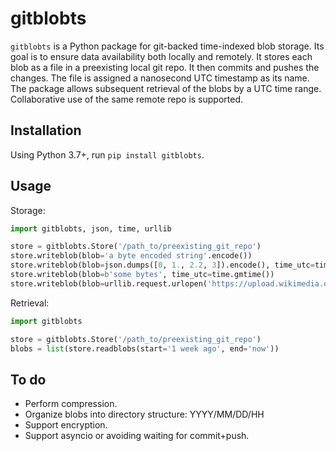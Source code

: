 # gitblobts

`gitblobts` is a Python package for git-backed time-indexed blob storage.
Its goal is to ensure data availability both locally and remotely.
It stores each blob as a file in a preexisting local git repo.
It then commits and pushes the changes.
The file is assigned a nanosecond UTC timestamp as its name.
The package allows subsequent retrieval of the blobs by a UTC time range.
Collaborative use of the same remote repo is supported.

## Installation
Using Python 3.7+, run `pip install gitblobts`.

## Usage

Storage:
```python
import gitblobts, json, time, urllib

store = gitblobts.Store('/path_to/preexisting_git_repo')
store.writeblob(blob='a byte encoded string'.encode())
store.writeblob(blob=json.dumps([0, 1., 2.2, 3]).encode(), time_utc=time.time())
store.writeblob(blob=b'some bytes', time_utc=time.gmtime())
store.writeblob(blob=urllib.request.urlopen('https://upload.wikimedia.org/wikipedia/en/a/a9/Example.jpg').read())
```

Retrieval:
```python
import gitblobts

store = gitblobts.Store('/path_to/preexisting_git_repo')
blobs = list(store.readblobs(start='1 week ago', end='now'))
```

## To do
* Perform compression.
* Organize blobs into directory structure: YYYY/MM/DD/HH
* Support encryption.
* Support asyncio or avoiding waiting for commit+push.
